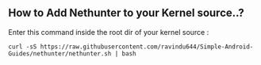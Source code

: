 ## How to Add Nethunter to your Kernel source..?

Enter this command inside the root dir of your kernel source :
```
curl -sS https://raw.githubusercontent.com/ravindu644/Simple-Android-Guides/nethunter/nethunter.sh | bash
```
